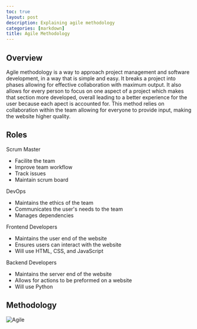 ```yaml
---
toc: true
layout: post
description: Explaining agile methodology
categories: [markdown]
title: Agile Methodology
---
```


## Overview

Agile methodology is a way to approach project management and software development, in a way that is simple and easy. It breaks a project into phases allowing for effective collaboration with maximum output. It also allows for every person to focus on one aspect of a project which makes that section more developed, overall leading to a better experience for the user because each apect is accounted for. This method relies on collaboration within the team allowing for everyone to provide input, making the website higher quality.

## Roles

Scrum Master

- Facilite the team
- Improve team workflow
- Track issues
- Maintain scrum board

DevOps

- Maintains the ethics of the team
- Communicates the user's needs to the team
- Manages dependencies

Frontend Developers

- Maintains the user end of the website
- Ensures users can interact with the website
- Will use HTML, CSS, and JavaScript

Backend Developers

- Maintains the server end of the website
- Allows for actions to be preformed on a website
- Will use Python

## Methodology
![Agile](https://imgur.com/Au267UE)
